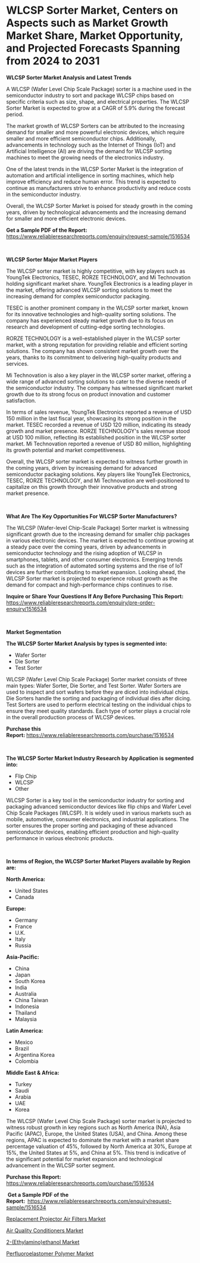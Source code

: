 <p><h1>WLCSP Sorter Market, Centers on Aspects such as Market Growth Market Share, Market Opportunity, and Projected Forecasts Spanning from 2024 to 2031</h1></p><p><strong>WLCSP Sorter Market Analysis and Latest Trends</strong></p>
<p><p>A WLCSP (Wafer Level Chip Scale Package) sorter is a machine used in the semiconductor industry to sort and package WLCSP chips based on specific criteria such as size, shape, and electrical properties. The WLCSP Sorter Market is expected to grow at a CAGR of 5.9% during the forecast period. </p><p>The market growth of WLCSP Sorters can be attributed to the increasing demand for smaller and more powerful electronic devices, which require smaller and more efficient semiconductor chips. Additionally, advancements in technology such as the Internet of Things (IoT) and Artificial Intelligence (AI) are driving the demand for WLCSP sorting machines to meet the growing needs of the electronics industry.</p><p>One of the latest trends in the WLCSP Sorter Market is the integration of automation and artificial intelligence in sorting machines, which help improve efficiency and reduce human error. This trend is expected to continue as manufacturers strive to enhance productivity and reduce costs in the semiconductor industry.</p><p>Overall, the WLCSP Sorter Market is poised for steady growth in the coming years, driven by technological advancements and the increasing demand for smaller and more efficient electronic devices.</p></p>
<p><strong>Get a Sample PDF of the Report:&nbsp;</strong> <a href="https://www.reliableresearchreports.com/enquiry/request-sample/1516534">https://www.reliableresearchreports.com/enquiry/request-sample/1516534</a></p>
<p>&nbsp;</p>
<p><strong>WLCSP Sorter Major Market Players</strong></p>
<p><p>The WLCSP sorter market is highly competitive, with key players such as YoungTek Electronics, TESEC, RORZE TECHNOLOGY, and Mi Technovation holding significant market share. YoungTek Electronics is a leading player in the market, offering advanced WLCSP sorting solutions to meet the increasing demand for complex semiconductor packaging.</p><p>TESEC is another prominent company in the WLCSP sorter market, known for its innovative technologies and high-quality sorting solutions. The company has experienced steady market growth due to its focus on research and development of cutting-edge sorting technologies.</p><p>RORZE TECHNOLOGY is a well-established player in the WLCSP sorter market, with a strong reputation for providing reliable and efficient sorting solutions. The company has shown consistent market growth over the years, thanks to its commitment to delivering high-quality products and services.</p><p>Mi Technovation is also a key player in the WLCSP sorter market, offering a wide range of advanced sorting solutions to cater to the diverse needs of the semiconductor industry. The company has witnessed significant market growth due to its strong focus on product innovation and customer satisfaction.</p><p>In terms of sales revenue, YoungTek Electronics reported a revenue of USD 150 million in the last fiscal year, showcasing its strong position in the market. TESEC recorded a revenue of USD 120 million, indicating its steady growth and market presence. RORZE TECHNOLOGY's sales revenue stood at USD 100 million, reflecting its established position in the WLCSP sorter market. Mi Technovation reported a revenue of USD 80 million, highlighting its growth potential and market competitiveness. </p><p>Overall, the WLCSP sorter market is expected to witness further growth in the coming years, driven by increasing demand for advanced semiconductor packaging solutions. Key players like YoungTek Electronics, TESEC, RORZE TECHNOLOGY, and Mi Technovation are well-positioned to capitalize on this growth through their innovative products and strong market presence.</p></p>
<p>&nbsp;</p>
<p><strong>What Are The Key Opportunities For WLCSP Sorter Manufacturers?</strong></p>
<p><p>The WLCSP (Wafer-level Chip-Scale Package) Sorter market is witnessing significant growth due to the increasing demand for smaller chip packages in various electronic devices. The market is expected to continue growing at a steady pace over the coming years, driven by advancements in semiconductor technology and the rising adoption of WLCSP in smartphones, tablets, and other consumer electronics. Emerging trends such as the integration of automated sorting systems and the rise of IoT devices are further contributing to market expansion. Looking ahead, the WLCSP Sorter market is projected to experience robust growth as the demand for compact and high-performance chips continues to rise.</p></p>
<p><strong>Inquire or Share Your Questions If Any Before Purchasing This Report:</strong> <a href="https://www.reliableresearchreports.com/enquiry/pre-order-enquiry/1516534">https://www.reliableresearchreports.com/enquiry/pre-order-enquiry/1516534</a></p>
<p>&nbsp;</p>
<p><strong>Market Segmentation</strong></p>
<p><strong>The WLCSP Sorter Market Analysis by types is segmented into:</strong></p>
<p><ul><li>Wafer Sorter</li><li>Die Sorter</li><li>Test Sorter</li></ul></p>
<p><p>WLCSP (Wafer Level Chip Scale Package) Sorter market consists of three main types: Wafer Sorter, Die Sorter, and Test Sorter. Wafer Sorters are used to inspect and sort wafers before they are diced into individual chips. Die Sorters handle the sorting and packaging of individual dies after dicing. Test Sorters are used to perform electrical testing on the individual chips to ensure they meet quality standards. Each type of sorter plays a crucial role in the overall production process of WLCSP devices.</p></p>
<p><strong>Purchase this Report:&nbsp;</strong><a href="https://www.reliableresearchreports.com/purchase/1516534">https://www.reliableresearchreports.com/purchase/1516534</a></p>
<p>&nbsp;</p>
<p><strong>The WLCSP Sorter Market Industry Research by Application is segmented into:</strong></p>
<p><ul><li>Flip Chip</li><li>WLCSP</li><li>Other</li></ul></p>
<p><p>WLCSP Sorter is a key tool in the semiconductor industry for sorting and packaging advanced semiconductor devices like flip chips and Wafer Level Chip Scale Packages (WLCSP). It is widely used in various markets such as mobile, automotive, consumer electronics, and industrial applications. The sorter ensures the proper sorting and packaging of these advanced semiconductor devices, enabling efficient production and high-quality performance in various electronic products.</p></p>
<p>&nbsp;</p>
<p><strong>In terms of Region, the WLCSP Sorter Market Players available by Region are:</strong></p>
<p>
    <p> <strong> North America: </strong>
        <ul>
            <li>United States</li>
            <li>Canada</li>
        </ul>
        </p> 
    <p> <strong> Europe: </strong>
        <ul>
            <li>Germany</li>
            <li>France</li>
            <li>U.K.</li>
            <li>Italy</li>
            <li>Russia</li>
        </ul>
        </p> 
    <p> <strong> Asia-Pacific: </strong>
        <ul>
            <li>China</li>
            <li>Japan</li>
            <li>South Korea</li>
            <li>India</li>
            <li>Australia</li>
            <li>China Taiwan</li>
            <li>Indonesia</li>
            <li>Thailand</li>
            <li>Malaysia</li>
        </ul>
        </p> 
    <p> <strong> Latin America: </strong>
        <ul>
            <li>Mexico</li>
            <li>Brazil</li>
            <li>Argentina Korea</li>
            <li>Colombia</li>
        </ul>
        </p> 
    <p> <strong> Middle East & Africa: </strong>
        <ul>
            <li>Turkey</li>
            <li>Saudi</li>
            <li>Arabia</li>
            <li>UAE</li>
            <li>Korea</li>
        </ul>
    </p>
    </p>
<p><p>The WLCSP (Wafer Level Chip Scale Package) sorter market is projected to witness robust growth in key regions such as North America (NA), Asia Pacific (APAC), Europe, the United States (USA), and China. Among these regions, APAC is expected to dominate the market with a market share percentage valuation of 45%, followed by North America at 30%, Europe at 15%, the United States at 5%, and China at 5%. This trend is indicative of the significant potential for market expansion and technological advancement in the WLCSP sorter segment.</p></p>
<p><strong>Purchase this Report: </strong><a href="https://www.reliableresearchreports.com/purchase/1516534">https://www.reliableresearchreports.com/purchase/1516534</a></p>
<p>&nbsp;<strong>Get a Sample PDF of the Report:&nbsp;&nbsp;</strong><a href="https://www.reliableresearchreports.com/enquiry/request-sample/1516534">https://www.reliableresearchreports.com/enquiry/request-sample/1516534</a></p>
<p><strong></strong></p>
<p><p><a href="https://github.com/juniordelafrance/Market-Research-Report-List-2/blob/main/replacement-projector-air-filters-market.md">Replacement Projector Air Filters Market</a></p><p><a href="https://view.publitas.com/reportprime-1/air-quality-conditioners-market-share-market-new-trends-analysis-report-by-type-by-application-by-end-use-by-region-and-segment-forecasts-2024-2031/">Air Quality Conditioners Market</a></p><p><a href="https://github.com/jaidynmorantestelletmjzya/Market-Research-Report-List-1/blob/main/2-ethylaminoethanol-market.md">2-(Ethylamino)ethanol Market</a></p><p><a href="https://faithful-glue-af3.notion.site/Perfluoroelastomer-Polymer-Market-Provides-Detailed-Segmentation-of-this-Market-based-on-Type-Appli-0825003717ab43d0a2cb14a7627699da">Perfluoroelastomer Polymer Market</a></p></p>